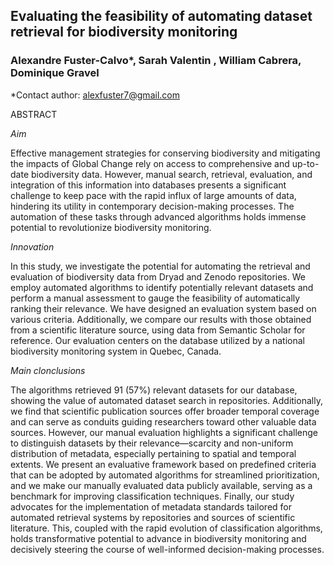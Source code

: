 ## Evaluating the feasibility of automating dataset retrieval for biodiversity monitoring

### Alexandre Fuster-Calvo*, Sarah Valentin , William Cabrera, Dominique Gravel

*Contact author: alexfuster7@gmail.com



ABSTRACT

*Aim*

Effective management strategies for conserving biodiversity and mitigating the impacts of Global Change rely on access to comprehensive and up-to-date biodiversity data. However, manual search, retrieval, evaluation, and integration of this information into databases presents a significant challenge to keep pace with the rapid influx of large amounts of data, hindering its utility in contemporary decision-making processes. The automation of these tasks through advanced algorithms holds immense potential to revolutionize biodiversity monitoring.

*Innovation*

In this study, we investigate the potential for automating the retrieval and evaluation of biodiversity data from Dryad and Zenodo repositories. We employ automated algorithms to identify potentially relevant datasets and perform a manual assessment to gauge the feasibility of automatically ranking their relevance. We have designed an evaluation system based on various criteria. Additionally, we compare our results with those obtained from a scientific literature source, using data from Semantic Scholar for reference. Our evaluation centers on the database utilized by a national biodiversity monitoring system in Quebec, Canada.

*Main clonclusions*

The algorithms retrieved 91 (57%) relevant datasets for our database, showing the value of automated dataset search in repositories. Additionally, we find that scientific publication sources offer broader temporal coverage and can serve as conduits guiding researchers toward other valuable data sources. However, our manual evaluation highlights a significant challenge to distinguish datasets by their relevance—scarcity and non-uniform distribution of metadata, especially pertaining to spatial and temporal extents. We present an evaluative framework based on predefined criteria that can be adopted by automated algorithms for streamlined prioritization, and we make our manually evaluated data publicly available, serving as a benchmark for improving classification techniques. Finally, our study advocates for the implementation of metadata standards tailored for automated retrieval systems by repositories and sources of scientific literature. This, coupled with the rapid evolution of classification algorithms, holds transformative potential to advance in biodiversity monitoring and decisively steering the course of well-informed decision-making processes.

